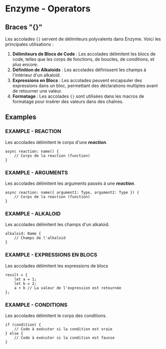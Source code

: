 # Enzyme - Operators

## Braces "{}"

Les accolades `{}` servent de délimiteurs polyvalents dans Enzyme. Voici les principales utilisations :

1. **Délimiteurs de Blocs de Code** : Les accolades délimitent les blocs de code, telles que les corps de fonctions, de boucles, de conditions, et plus encore.
2. **Définition de Alkaloids** : Les accolades définissent les champs à l'intérieur d'un alkaloid.
3. **Expressions en Blocs** : Les accolades peuvent encapsuler des expressions dans un bloc, permettant des déclarations multiples avant de retourner une valeur.
4. **Formatage** : Les accolades `{}` sont utilisées dans les macros de formatage pour insérer des valeurs dans des chaînes.

## Examples

### EXAMPLE - REACTION
Les accolades délimitent le corps d'une ***reaction***.
```enzyme
async reaction: name() {
    // Corps de la reaction (function)
}
```

### EXAMPLE - ARGUMENTS
Les accolades délimitent les arguments passés à une ***reaction***.
```enzyme
async reaction: name({ argument1: Type, argument2: Type }) {
    // Corps de la reaction (function)
}
```

### EXAMPLE - ALKALOID
Les accolades délimitent les champs d'un alkaloid.
```enzyme
alkaloid: Name {
    // Champs de l'alkaloid
}
```

### EXAMPLE - EXPRESSIONS EN BLOCS
Les accolades délimitent les expressions de blocs
```enzyme
result = {
    let a = 1;
    let b = 2;
    a + b // La valeur de l'expression est retournée
};
```

### EXAMPLE - CONDITIONS 
Les accolades délimitent le corps des conditions.
```enzyme
if (condition) {
    // Code à exécuter si la condition est vraie
} else {
    // Code à exécuter si la condition est fausse
}
```
